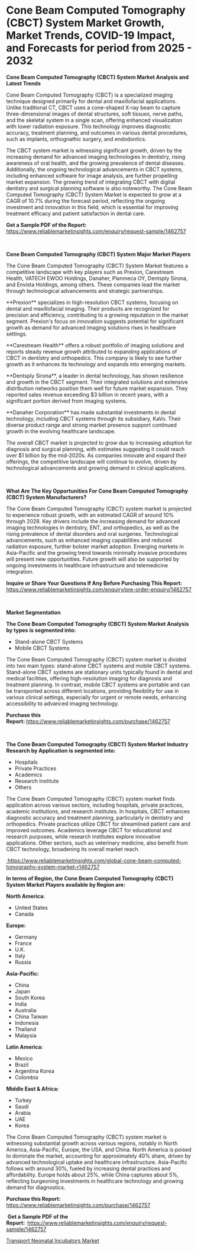 <p><h1>Cone Beam Computed Tomography (CBCT) System Market Growth, Market Trends, COVID-19 Impact, and Forecasts for period from 2025 - 2032</h1></p><p><strong>Cone Beam Computed Tomography (CBCT) System Market Analysis and Latest Trends</strong></p>
<p><p>Cone Beam Computed Tomography (CBCT) is a specialized imaging technique designed primarily for dental and maxillofacial applications. Unlike traditional CT, CBCT uses a cone-shaped X-ray beam to capture three-dimensional images of dental structures, soft tissues, nerve paths, and the skeletal system in a single scan, offering enhanced visualization with lower radiation exposure. This technology improves diagnostic accuracy, treatment planning, and outcomes in various dental procedures, such as implants, orthognathic surgery, and endodontics.</p><p>The CBCT system market is witnessing significant growth, driven by the increasing demand for advanced imaging technologies in dentistry, rising awareness of oral health, and the growing prevalence of dental diseases. Additionally, the ongoing technological advancements in CBCT systems, including enhanced software for image analysis, are further propelling market expansion. The growing trend of integrating CBCT with digital dentistry and surgical planning software is also noteworthy. The Cone Beam Computed Tomography (CBCT) System Market is expected to grow at a CAGR of 10.7% during the forecast period, reflecting the ongoing investment and innovation in this field, which is essential for improving treatment efficacy and patient satisfaction in dental care.</p></p>
<p><strong>Get a Sample PDF of the Report:&nbsp;</strong> <a href="https://www.reliablemarketinsights.com/enquiry/request-sample/1462757?utm_campaign=3199&utm_medium=2&utm_source=Github&utm_content=ia&utm_term=05032025&utm_id=cone-beam-computed-tomography-cbct-system">https://www.reliablemarketinsights.com/enquiry/request-sample/1462757</a></p>
<p>&nbsp;</p>
<p><strong>Cone Beam Computed Tomography (CBCT) System Major Market Players</strong></p>
<p><p>The Cone Beam Computed Tomography (CBCT) System Market features a competitive landscape with key players such as Prexion, Carestream Health, VATECH EWOO Holdings, Danaher, Planmeca OY, Dentsply Sirona, and Envista Holdings, among others. These companies lead the market through technological advancements and strategic partnerships.</p><p>**Prexion** specializes in high-resolution CBCT systems, focusing on dental and maxillofacial imaging. Their products are recognized for precision and efficiency, contributing to a growing reputation in the market segment. Prexion's focus on innovation suggests potential for significant growth as demand for advanced imaging solutions rises in healthcare settings.</p><p>**Carestream Health** offers a robust portfolio of imaging solutions and reports steady revenue growth attributed to expanding applications of CBCT in dentistry and orthopedics. This company is likely to see further growth as it enhances its technology and expands into emerging markets.</p><p>**Dentsply Sirona**, a leader in dental technology, has shown resilience and growth in the CBCT segment. Their integrated solutions and extensive distribution networks position them well for future market expansion. They reported sales revenue exceeding $3 billion in recent years, with a significant portion derived from imaging systems.</p><p>**Danaher Corporation** has made substantial investments in dental technology, including CBCT systems through its subsidiary, KaVo. Their diverse product range and strong market presence support continued growth in the evolving healthcare landscape.</p><p>The overall CBCT market is projected to grow due to increasing adoption for diagnosis and surgical planning, with estimates suggesting it could reach over $1 billion by the mid-2020s. As companies innovate and expand their offerings, the competitive landscape will continue to evolve, driven by technological advancements and growing demand in clinical applications.</p></p>
<p>&nbsp;</p>
<p><strong>What Are The Key Opportunities For Cone Beam Computed Tomography (CBCT) System Manufacturers?</strong></p>
<p><p>The Cone Beam Computed Tomography (CBCT) system market is projected to experience robust growth, with an estimated CAGR of around 10% through 2028. Key drivers include the increasing demand for advanced imaging technologies in dentistry, ENT, and orthopedics, as well as the rising prevalence of dental disorders and oral surgeries. Technological advancements, such as enhanced imaging capabilities and reduced radiation exposure, further bolster market adoption. Emerging markets in Asia-Pacific and the growing trend towards minimally invasive procedures will present new opportunities. Future growth will also be supported by ongoing investments in healthcare infrastructure and telemedicine integration.</p></p>
<p><strong>Inquire or Share Your Questions If Any Before Purchasing This Report:</strong> <a href="https://www.reliablemarketinsights.com/enquiry/pre-order-enquiry/1462757?utm_campaign=3199&utm_medium=2&utm_source=Github&utm_content=ia&utm_term=05032025&utm_id=cone-beam-computed-tomography-cbct-system">https://www.reliablemarketinsights.com/enquiry/pre-order-enquiry/1462757</a></p>
<p>&nbsp;</p>
<p><strong>Market Segmentation</strong></p>
<p><strong>The Cone Beam Computed Tomography (CBCT) System Market Analysis by types is segmented into:</strong></p>
<p><ul><li>Stand-alone CBCT Systems</li><li>Mobile CBCT Systems</li></ul></p>
<p><p>The Cone Beam Computed Tomography (CBCT) system market is divided into two main types: stand-alone CBCT systems and mobile CBCT systems. Stand-alone CBCT systems are stationary units typically found in dental and medical facilities, offering high-resolution imaging for diagnosis and treatment planning. In contrast, mobile CBCT systems are portable and can be transported across different locations, providing flexibility for use in various clinical settings, especially for urgent or remote needs, enhancing accessibility to advanced imaging technology.</p></p>
<p><strong>Purchase this Report:&nbsp;</strong><a href="https://www.reliablemarketinsights.com/purchase/1462757?utm_campaign=3199&utm_medium=2&utm_source=Github&utm_content=ia&utm_term=05032025&utm_id=cone-beam-computed-tomography-cbct-system">https://www.reliablemarketinsights.com/purchase/1462757</a></p>
<p>&nbsp;</p>
<p><strong>The Cone Beam Computed Tomography (CBCT) System Market Industry Research by Application is segmented into:</strong></p>
<p><ul><li>Hospitals</li><li>Private Practices</li><li>Academics</li><li>Research Institute</li><li>Others</li></ul></p>
<p><p>The Cone Beam Computed Tomography (CBCT) system market finds application across various sectors, including hospitals, private practices, academic institutions, and research institutes. In hospitals, CBCT enhances diagnostic accuracy and treatment planning, particularly in dentistry and orthopedics. Private practices utilize CBCT for streamlined patient care and improved outcomes. Academics leverage CBCT for educational and research purposes, while research institutes explore innovative applications. Other sectors, such as veterinary medicine, also benefit from CBCT technology, broadening its overall market reach.</p></p>
<p><a href="https://www.reliablemarketinsights.com/global-cone-beam-computed-tomography-system-market-r1462757?utm_campaign=3199&utm_medium=2&utm_source=Github&utm_content=ia&utm_term=05032025&utm_id=cone-beam-computed-tomography-cbct-system">&nbsp;https://www.reliablemarketinsights.com/global-cone-beam-computed-tomography-system-market-r1462757</a></p>
<p><strong>In terms of Region, the Cone Beam Computed Tomography (CBCT) System Market Players available by Region are:</strong></p>
<p>
    <p> <strong> North America: </strong>
        <ul>
            <li>United States</li>
            <li>Canada</li>
        </ul>
        </p> 
    <p> <strong> Europe: </strong>
        <ul>
            <li>Germany</li>
            <li>France</li>
            <li>U.K.</li>
            <li>Italy</li>
            <li>Russia</li>
        </ul>
        </p> 
    <p> <strong> Asia-Pacific: </strong>
        <ul>
            <li>China</li>
            <li>Japan</li>
            <li>South Korea</li>
            <li>India</li>
            <li>Australia</li>
            <li>China Taiwan</li>
            <li>Indonesia</li>
            <li>Thailand</li>
            <li>Malaysia</li>
        </ul>
        </p> 
    <p> <strong> Latin America: </strong>
        <ul>
            <li>Mexico</li>
            <li>Brazil</li>
            <li>Argentina Korea</li>
            <li>Colombia</li>
        </ul>
        </p> 
    <p> <strong> Middle East & Africa: </strong>
        <ul>
            <li>Turkey</li>
            <li>Saudi</li>
            <li>Arabia</li>
            <li>UAE</li>
            <li>Korea</li>
        </ul>
    </p>
    </p>
<p><p>The Cone Beam Computed Tomography (CBCT) system market is witnessing substantial growth across various regions, notably in North America, Asia-Pacific, Europe, the USA, and China. North America is poised to dominate the market, accounting for approximately 40% share, driven by advanced technological uptake and healthcare infrastructure. Asia-Pacific follows with around 30%, fueled by increasing dental practices and affordability. Europe holds about 25%, while China captures about 5%, reflecting burgeoning investments in healthcare technology and growing demand for diagnostics.</p></p>
<p><strong>Purchase this Report: </strong><a href="https://www.reliablemarketinsights.com/purchase/1462757?utm_campaign=3199&utm_medium=2&utm_source=Github&utm_content=ia&utm_term=05032025&utm_id=cone-beam-computed-tomography-cbct-system">https://www.reliablemarketinsights.com/purchase/1462757</a></p>
<p>&nbsp;<strong>Get a Sample PDF of the Report:&nbsp;&nbsp;</strong><a href="https://www.reliablemarketinsights.com/enquiry/request-sample/1462757?utm_campaign=3199&utm_medium=2&utm_source=Github&utm_content=ia&utm_term=05032025&utm_id=cone-beam-computed-tomography-cbct-system">https://www.reliablemarketinsights.com/enquiry/request-sample/1462757</a></p>
<p><strong></strong></p>
<p><p><a href="https://github.com/daphnyvashdi/Market-Research-Report-List-1/blob/main/transport-neonatal-incubators-market.md?utm_campaign=3199&utm_medium=2&utm_source=Github&utm_content=ia&utm_term=05032025&utm_id=cone-beam-computed-tomography-cbct-system">Transport Neonatal Incubators Market</a></p></p>